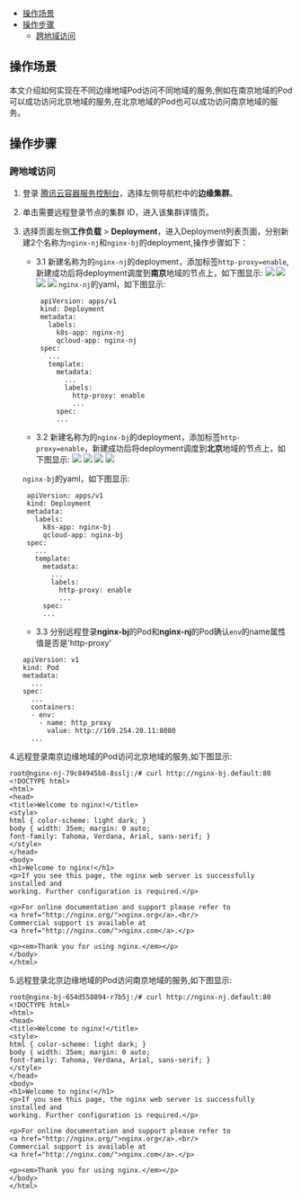 - [操作场景](#操作场景)
- [操作步骤](#操作步骤)
  - [跨地域访问](#跨地域访问)


## 操作场景
本文介绍如何实现在不同边缘地域Pod访问不同地域的服务,例如在南京地域的Pod可以成功访问北京地域的服务,在北京地域的Pod也可以成功访问南京地域的服务。

## 操作步骤
[](id:跨地域访问)
### 跨地域访问
1. 登录 [腾讯云容器服务控制台](https://console.cloud.tencent.com/tke2)，选择左侧导航栏中的**边缘集群**。
2. 单击需要远程登录节点的集群 ID，进入该集群详情页。
3. 选择页面左侧**工作负载** > **Deployment**，进入Deployment列表页面，分别新建2个名称为`nginx-nj`和`nginx-bj`的deployment,操作步骤如下：
   - 3.1 新建名称为的`nginx-nj`的deployment，添加标签`http-proxy=enable`,新建成功后将deployment调度到**南京**地域的节点上，如下图显示:
    ![](https://qcloudimg.tencent-cloud.cn/raw/99537169030df494b40950e381865c67.png)
    ![](https://qcloudimg.tencent-cloud.cn/raw/1be89b85b97e248617ef705bd5534d3c.png)
    ![](https://qcloudimg.tencent-cloud.cn/raw/8b73f92ca86a5150348890ead07ed786.png)
    ![](https://qcloudimg.tencent-cloud.cn/raw/774cc4859f585b0d67752b83d30c4a74.png)
    `nginx-nj`的yaml，如下图显示:
     ```
      apiVersion: apps/v1
      kind: Deployment
      metadata:
        labels:
          k8s-app: nginx-nj
          qcloud-app: nginx-nj
      spec:
        ...
        template:
          metadata:
            ...
            labels:
              http-proxy: enable
              ...
          spec:
          ... 
      ```
   - 3.2 新建名称为的`nginx-bj`的deployment，添加标签`http-proxy=enable`，新建成功后将deployment调度到**北京**地域的节点上，如下图显示:
    ![](https://qcloudimg.tencent-cloud.cn/raw/baf6c726c334e371d19e80409f8dca8f.png)
    ![](https://qcloudimg.tencent-cloud.cn/raw/d963383942c30a95ea226a1a1792ce80.png)
    ![](https://qcloudimg.tencent-cloud.cn/raw/bad3e98dfc7af20b906de2ea757c7442.png)
    ![](https://qcloudimg.tencent-cloud.cn/raw/951f01edde40adb94864700440d3cce2.png)

    `nginx-bj`的yaml，如下图显示:
     ```
      apiVersion: apps/v1
      kind: Deployment
      metadata:
        labels:
          k8s-app: nginx-bj
          qcloud-app: nginx-bj
      spec:
        ...
        template:
          metadata:
            ...
            labels:
              http-proxy: enable
              ...
          spec:
          ... 
      ```
   - 3.3 分别远程登录**nginx-bj**的Pod和**nginx-nj**的Pod确认`env`的name属性值是否是'http-proxy'
    ```
    apiVersion: v1
    kind: Pod
    metadata:
      ...
    spec:
      ...
      containers:
      - env:
        - name: http_proxy
          value: http://169.254.20.11:8080
      ...
    ```

4.远程登录南京边缘地域的Pod访问北京地域的服务,如下图显示:
```
root@nginx-nj-79c84945b8-8sslj:/# curl http://nginx-bj.default:80
<!DOCTYPE html>
<html>
<head>
<title>Welcome to nginx!</title>
<style>
html { color-scheme: light dark; }
body { width: 35em; margin: 0 auto;
font-family: Tahoma, Verdana, Arial, sans-serif; }
</style>
</head>
<body>
<h1>Welcome to nginx!</h1>
<p>If you see this page, the nginx web server is successfully installed and
working. Further configuration is required.</p>

<p>For online documentation and support please refer to
<a href="http://nginx.org/">nginx.org</a>.<br/>
Commercial support is available at
<a href="http://nginx.com/">nginx.com</a>.</p>

<p><em>Thank you for using nginx.</em></p>
</body>
</html>
```
5.远程登录北京边缘地域的Pod访问南京地域的服务,如下图显示:
```
root@nginx-bj-654d558894-r7b5j:/# curl http://nginx-nj.default:80
<!DOCTYPE html>
<html>
<head>
<title>Welcome to nginx!</title>
<style>
html { color-scheme: light dark; }
body { width: 35em; margin: 0 auto;
font-family: Tahoma, Verdana, Arial, sans-serif; }
</style>
</head>
<body>
<h1>Welcome to nginx!</h1>
<p>If you see this page, the nginx web server is successfully installed and
working. Further configuration is required.</p>

<p>For online documentation and support please refer to
<a href="http://nginx.org/">nginx.org</a>.<br/>
Commercial support is available at
<a href="http://nginx.com/">nginx.com</a>.</p>

<p><em>Thank you for using nginx.</em></p>
</body>
</html>
```